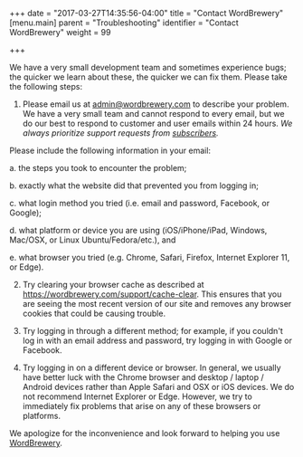 +++
date = "2017-03-27T14:35:56-04:00"
title = "Contact WordBrewery"
[menu.main]
    parent = "Troubleshooting"
    identifier = "Contact WordBrewery"
    weight = 99

+++

We have a very small development team and sometimes experience bugs; the quicker we learn about these, the quicker we can fix them. Please take the following steps:

1. Please email us at [admin@wordbrewery.com](mailto:admin@wordbrewery.com) to describe your problem. We have a very small team and cannot respond to every email, but we do our best to respond to customer and user emails within 24 hours. *We always prioritize support requests from [subscribers](https://wordbrewery.com/subscriptions).*

Please include the following information in your email:

a. the steps you took to encounter the problem;

b. exactly what the website did that prevented you from logging in;

c. what login method you tried (i.e. email and password, Facebook, or Google);

d. what platform or device you are using (iOS/iPhone/iPad, Windows, Mac/OSX, or Linux Ubuntu/Fedora/etc.), and

e. what browser you tried (e.g. Chrome, Safari, Firefox, Internet Explorer 11, or Edge).

2. Try clearing your browser cache as described at https://wordbrewery.com/support/cache-clear. This ensures that you are seeing the most recent version of our site and removes any browser cookies that could be causing trouble.

3. Try logging in through a different method; for example, if you couldn't log in with an email address and password, try logging in with Google or Facebook.

4. Try logging in on a different device or browser. In general, we usually have better luck with the  Chrome browser and desktop / laptop / Android devices rather than Apple Safari and OSX or iOS devices. We do not recommend Internet Explorer or Edge.  However, we try to immediately fix problems that arise on any of these browsers or platforms.

We apologize for the inconvenience and look forward to helping you use [WordBrewery](https://wordbrewery.com).